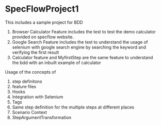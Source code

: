 # SpecFlowProject1
This includes a sample project for BDD

1. Browser Calculator Feature includes the test to test the demo calculator provided on specflow website.
2. Google Search Feature includes the test to understand the usage of selenium with google search engine by searching the keyword and verifying the first result
3. Calculator feature and MyfirstStep are the same feature to understand the bdd with an inbuilt example of calculator


Usage of the concepts of 
1. step definitons
2. feature files
3. Hooks
4. Integration with Selenium
5. Tags
6. Same step definition for the multiple steps at different places
7. Scenario Context
8. StepArgumentTransformation
